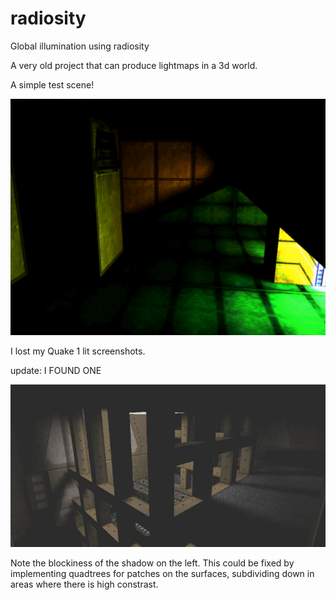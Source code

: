 # radiosity
Global illumination using radiosity

A very old project that can produce lightmaps in a 3d world.

A simple test scene!

![alt text](https://github.com/tomtaig/radiosity/blob/master/simple-test.jpg)

I lost my Quake 1 lit screenshots.

update: I FOUND ONE

![alt text](https://github.com/tomtaig/radiosity/blob/master/quake1.jpg)

Note the blockiness of the shadow on the left. This could be fixed by implementing quadtrees for patches on the surfaces, subdividing down in areas where there is high constrast.
